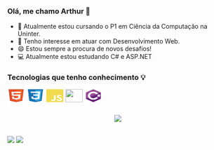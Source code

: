### Olá, me chamo Arthur 👋

- 🔭 Atualmente estou cursando o P1 em Ciência da Computação na Uninter.
- 👯 Tenho interesse em atuar com Desenvolvimento Web.
- 😄 Estou sempre a procura de novos desafios!
- 💻 Atualmente estou estudando C# e ASP.NET

### Tecnologias que tenho conhecimento 💡
<div style="display: inline_block">
  <img align="center" height="30" width="40" src="https://raw.githubusercontent.com/devicons/devicon/master/icons/html5/html5-original.svg">
  <img align="center" height="30" width="40" src="https://raw.githubusercontent.com/devicons/devicon/master/icons/css3/css3-original.svg">
  <img align="center" height="30" width="40" src="https://raw.githubusercontent.com/devicons/devicon/master/icons/javascript/javascript-plain.svg">
  <img align="center" height="30" width="40" src="https://cdn.jsdelivr.net/gh/devicons/devicon/icons/react/react-original.svg">
  <img align="center" height="30" width="40" src="https://raw.githubusercontent.com/devicons/devicon/master/icons/csharp/csharp-original.svg">
</div>

##

<div align="center">
  <a href="https://github.com/arthurhenriqueti">
  <!--<img height="150em" src="https://github-readme-stats.vercel.app/api?username=arthurhenriqueti&show_icons=true&theme=dracula&include_all_commits=true&count_private=true"/>-->
  <img height="150em" src="https://github-readme-stats.vercel.app/api/top-langs/?username=arthurhenriqueti&layout=compact&langs_count=7&theme=dracula"/>
</div>
  
##
  
<div>
  <a href="https://www.linkedin.com/in/arthurhenriqueti/" target="_blank"><img src="https://img.shields.io/badge/-LinkedIn-%230077B5?style=for-the-badge&logo=linkedin&logoColor=white" target="_blank"></a> 
  <a href="https://www.instagram.com/arthurbleski/" target="_blank"><img src="https://img.shields.io/badge/Instagram-E4405F?style=for-the-badge&logo=instagram&logoColor=white" target="_blank"></a> 
</div>

